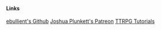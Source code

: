 #### Links
[ebullient's Github](https://github.com/ebullient/ttrpg-convert-cli)
[Joshua Plunkett's Patreon](https://www.patreon.com/posts/obsidian-ttrpg-125711068?utm_campaign=patron_engagement&utm_source=post_link&post_id=125711068&utm_id=a9a9265f-7b40-4405-a4fb-971aa464e873&utm_medium=email)
[TTRPG Tutorials](https://obsidianttrpgtutorials.com/Obsidian+TTRPG+Tutorials/Plugin+Tutorials/TTRPG-Convert-CLI/TTRPG-Convert-CLI-UI)